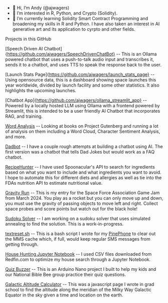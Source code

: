 - 👋 Hi, I’m Andy (@ajwagers)
- 👀 I’m interested in R, Python, and Crypto (Solidity).
- 🌱 I’m currently learning Solidity Smart Contract Programming and broadening my skills in R and Python.  I have also taken an interest in AI generative art and its application to cyrpto and other fields.

Projects in this GitHub

[Speech Driven AI Chatbot]{https://github.com/ajwagers/SpeechDrivenChatBot} -- This is an Ollama powered chatbot that uses a push-to-talk audio input and transcribes it, sends it to a chatbot, and uses TTS to speak the response back to the user.

[Launch Stats Page]{https://github.com/ajwagers/launch_stats_page} -- Using opensource data, this is a dashboard showing space launches this year worldwide, divided by launch facility and some other statistics.  It also highlights the upcoming launches.

[Chatbot App]{https://github.com/ajwagers/ollama_streamlit_app} -- Powered by a locally hosted LLM using Ollama with a frontend powered by Streamlit, this is intended to be a user friendly AI Chatbot that incorporates RAG, and training.

[Word Analysis](https://github.com/ajwagers/WordAnalysis) -- Looking at books on Project Gutenberg and running a lot of analysis on them including a Word Cloud, Character Sentiment Analysis, and more.

[Dadbot](https://github.com/ajwagers/chatbot_0.0) -- I have a couple rough attempts at building a chatbot using AI.  The first version was a chatbot that tells Dad Jokes but would work as a FAQ chatbot.

[RecipeHunter](https://github.com/ajwagers/reciptehunter) -- I have used Spoonacular's API to search for ingredients based on what you want to include and what ingredients you want to avoid.  I hope to automate this for different diets and allergies as well as tie into the FDAs nutrition API to estimate nutritional value.

[Gravity Run](https://github.com/ajwagers/GravityRun) -- This is my entry for the Space Force Association Game Jam from March 2024.  You play as a rocket but you can only move up and down, you must use the gravity of passing objects to move left and right.  Collect space probes and score points but watch out for the black hole!

[Sudoku Solver](https://github.com/ajwagers/sudoku-solver) -- I am working on a sudoku solver that uses simulated annealing to find the solution.  This is a work-in-progress.

[textreset.sh](https://github.com/ajwagers/textreset.sh) -- This is a bash script I wrote for my [PinePhone](https://pine64.com/product-category/pinephone/) to clear out the MMS cache which, if full, would keep regular SMS messages from getting through.

[House Hunting Jupyter Notebook](https://github.com/ajwagers/HouseHuntNotebook) -- I used CSV files downloaded from Redfin.com to optimize my house search through a Jupyter Notebook.

[Quiz Buzzer](https://github.com/ajwagers/QuizBuzzer) -- This is an Arduino Nano project I built to help my kids and our National Bible Bee group practice their quiz questions.  

[Galactic Altitude Calculator](https://github.com/ajwagers/Galactic-Altitude-Calculator) -- This was a javascript page I wrote in grad school to find the altitude along the meridian of the Milky Way Galactic Equator in the sky given a time and location on the earth.



<!---
ajwagers/ajwagers is a ✨ special ✨ repository because its `README.md` (this file) appears on your GitHub profile.
You can click the Preview link to take a look at your changes.
--->

